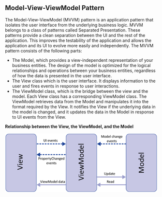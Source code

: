 ## Model-View-ViewModel Pattern
The Model-View-ViewModel (MVVM) pattern is an application pattern that isolates the user interface from the underlying business logic. 
MVVM belongs to a class of patterns called Separated Presentation. These patterns provide a clean separation between the UI and 
the rest of the application. This improves the testability of the application and allows the application and its UI to evolve more 
easily and independently. The MVVM pattern consists of the following parts:
* The Model, which provides a view-independent representation of your business entities. The design of the model is optimized for the logical relationships and operations between your business entities, regardless of how the data is presented in the user interface.
* The View class which is the user interface. It displays information to the user and fires events in response to user interactions.
* The ViewModel class, which is the bridge between the view and the model. Each View class has a corresponding ViewModel class. The ViewModel retrieves data from the Model and manipulates it into the format required by the View. It notifies the View if the underlying data in the model is changed, and it updates the data in the Model in response to UI events from the View.

**Relationship between the View, the ViewModel, and the Model**   

![mvvm-diagram](https://github.com/hovermind/wpf-ninja/blob/master/doc-md/mvvm/mvvm-diagram.png)

